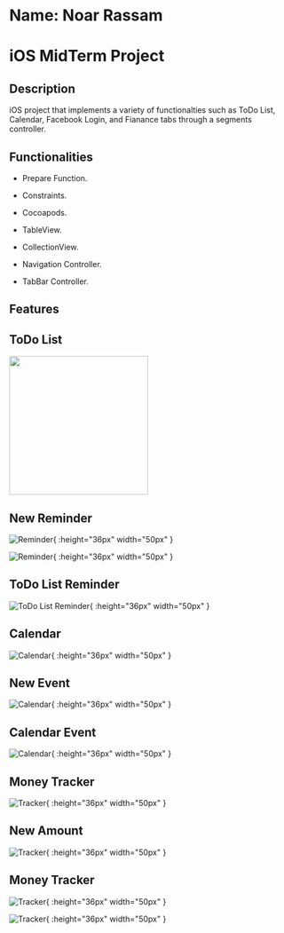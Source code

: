 # Name: Noar Rassam

# iOS MidTerm Project


## Description
iOS project that implements a variety of functionalties such as ToDo List, Calendar, Facebook Login, and Fianance tabs through a segments controller.  

## Functionalities

* Prepare Function.

* Constraints.

* Cocoapods.

* TableView.

* CollectionView.

* Navigation Controller.

* TabBar Controller.

## Features

## **ToDo List**

<img src="https://github.com/noarrassam/iOS_MidTerm_Project/blob/main/Images/2.jpg" width="250" height="250">

## **New Reminder**

![![Reminder]()](https://github.com/noarrassam/iOS_MidTerm_Project/blob/main/Images/3.jpg){ :height="36px" width="50px" }

![![Reminder]()](https://github.com/noarrassam/iOS_MidTerm_Project/blob/main/Images/5.jpg){ :height="36px" width="50px" }

## **ToDo List Reminder**

![![ToDo List Reminder]()](https://github.com/noarrassam/iOS_MidTerm_Project/blob/main/Images/6.jpg){ :height="36px" width="50px" }

## **Calendar**

![![Calendar]()](https://github.com/noarrassam/iOS_MidTerm_Project/blob/main/Images/7.jpg){ :height="36px" width="50px" }

## **New Event**

![![Calendar]()](https://github.com/noarrassam/iOS_MidTerm_Project/blob/main/Images/8.jpg){ :height="36px" width="50px" }

## **Calendar Event**

![![Calendar]()](https://github.com/noarrassam/iOS_MidTerm_Project/blob/main/Images/9.jpg){ :height="36px" width="50px" }

## **Money Tracker**

![![Tracker]()](https://github.com/noarrassam/iOS_MidTerm_Project/blob/main/Images/10.jpg){ :height="36px" width="50px" }

## **New Amount**

![![Tracker]()](https://github.com/noarrassam/iOS_MidTerm_Project/blob/main/Images/12.jpg){ :height="36px" width="50px" }

## **Money Tracker**

![![Tracker]()](https://github.com/noarrassam/iOS_MidTerm_Project/blob/main/Images/10.jpg){ :height="36px" width="50px" }

![![Tracker]()](https://github.com/noarrassam/iOS_MidTerm_Project/blob/main/Images/13.jpg){ :height="36px" width="50px" }
